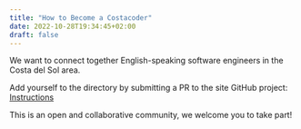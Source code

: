 ```yaml
---
title: "How to Become a Costacoder"
date: 2022-10-28T19:34:45+02:00
draft: false
---
```


We want to connect together English-speaking software engineers in the Costa del Sol area.

Add yourself to the directory by submitting a PR to the site GitHub project: [Instructions](https://github.com/keskival/costacoders.es)

This is an open and collaborative community, we welcome you to take part!
